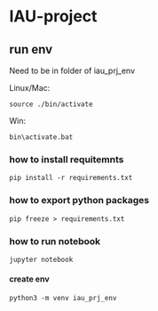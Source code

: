# IAU-project

## run env 
Need to be in folder of iau_prj_env

Linux/Mac: 
```
source ./bin/activate
```
Win: 
```
bin\activate.bat
```

### how to install requitemnts
```
pip install -r requirements.txt
```

### how to export python packages
```
pip freeze > requirements.txt
```

### how to run notebook
```
jupyter notebook
```

#### create env
```
python3 -m venv iau_prj_env 
```
